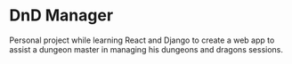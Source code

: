# DnD Manager
Personal project while learning React and Django to create a web app to assist a dungeon master in managing his dungeons and dragons sessions.